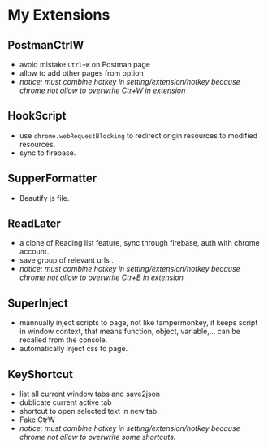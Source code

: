 # My Extensions

## PostmanCtrlW
- avoid mistake `Ctrl+W` on Postman page
- allow to add other pages from option
- _notice: must combine hotkey in setting/extension/hotkey because chrome not allow to overwrite Ctr+W in extension_

## HookScript
- use `chrome.webRequestBlocking` to redirect origin resources to modified resources.
- sync to firebase.

## SupperFormatter
- Beautify js file.

## ReadLater
- a clone of Reading list feature, sync through firebase, auth with chrome account.
- save group of relevant urls .
- _notice: must combine hotkey in setting/extension/hotkey because chrome not allow to overwrite Ctr+B in extension_

<!-- ## Portal
- grasp info in hcmus portal -->
<!-- 
## SaveScripts
- save scripts and inject to page -->

## SuperInject
- mannually inject scripts to page, not like tampermonkey, it keeps script in window context, that means function, object, variable,... can be recalled from the console.
- automatically inject css to page.

## KeyShortcut
- list all current window tabs and save2json
- dublicate current active tab
- shortcut to open selected text in new tab.
- Fake CtrW
- _notice: must combine hotkey in setting/extension/hotkey because chrome not allow to overwrite some shortcuts._
  
